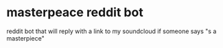 # masterpeace reddit bot
reddit bot that will reply with a link to my soundcloud if someone says "s a masterpiece"

